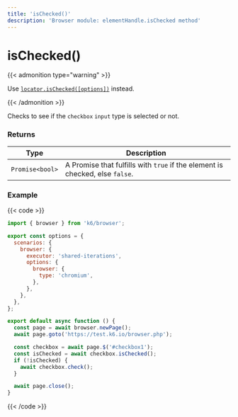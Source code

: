```yaml
---
title: 'isChecked()'
description: 'Browser module: elementHandle.isChecked method'
---
```


# isChecked()

{{< admonition type="warning" >}}

Use [`locator.isChecked([options])`](https://grafana.com/docs/k6/<K6_VERSION>/javascript-api/k6-browser/locator/ischecked/) instead.

{{< /admonition >}}

Checks to see if the `checkbox` `input` type is selected or not.

### Returns

| Type            | Description                                                                  |
| --------------- | ---------------------------------------------------------------------------- |
| `Promise<bool>` | A Promise that fulfills with `true` if the element is checked, else `false`. |

### Example

{{< code >}}

```javascript
import { browser } from 'k6/browser';

export const options = {
  scenarios: {
    browser: {
      executor: 'shared-iterations',
      options: {
        browser: {
          type: 'chromium',
        },
      },
    },
  },
};

export default async function () {
  const page = await browser.newPage();
  await page.goto('https://test.k6.io/browser.php');

  const checkbox = await page.$('#checkbox1');
  const isChecked = await checkbox.isChecked();
  if (!isChecked) {
    await checkbox.check();
  }

  await page.close();
}
```

{{< /code >}}

